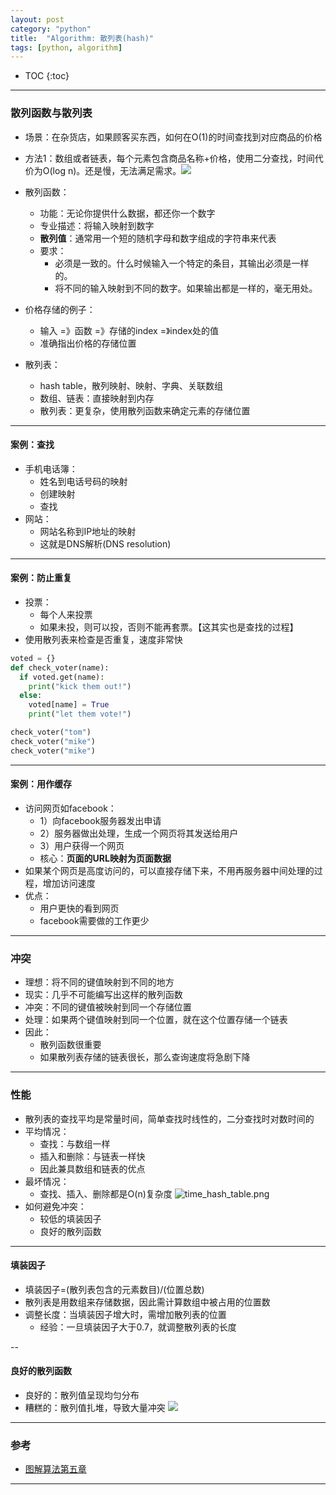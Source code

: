 ```yaml
---
layout: post
category: "python"
title:  "Algorithm: 散列表(hash)"
tags: [python, algorithm]
---
```


- TOC
{:toc}

---

### 散列函数与散列表

* 场景：在杂货店，如果顾客买东西，如何在O(1)的时间查找到对应商品的价格
* 方法1：数组或者链表，每个元素包含商品名称+价格，使用二分查找，时间代价为O(log n)。还是慢，无法满足需求。![](https://upload.wikimedia.org/wikipedia/commons/thumb/d/da/Hash_function.svg/660px-Hash_function.svg.png)

* 散列函数：
	* 功能：无论你提供什么数据，都还你一个数字
	* 专业描述：将输入映射到数字
	* **散列值**：通常用一个短的随机字母和数字组成的字符串来代表
	* 要求：
		* 必须是一致的。什么时候输入一个特定的条目，其输出必须是一样的。
		* 将不同的输入映射到不同的数字。如果输出都是一样的，毫无用处。
* 价格存储的例子：
	* 输入 =》函数 =》存储的index =》index处的值
	* 准确指出价格的存储位置

* 散列表：
	* hash table，散列映射、映射、字典、关联数组
	* 数组、链表：直接映射到内存
	* 散列表：更复杂，使用散列函数来确定元素的存储位置

---

#### 案例：查找

* 手机电话簿：
	* 姓名到电话号码的映射
	* 创建映射
	* 查找
* 网站：
	* 网站名称到IP地址的映射
	* 这就是DNS解析(DNS resolution)

---

#### 案例：防止重复

* 投票：
	* 每个人来投票
	* 如果未投，则可以投，否则不能再套票。【这其实也是查找的过程】
* 使用散列表来检查是否重复，速度非常快

```python
voted = {}
def check_voter(name):
  if voted.get(name):
    print("kick them out!")
  else:
    voted[name] = True
    print("let them vote!")

check_voter("tom")
check_voter("mike")
check_voter("mike")
```

---

#### 案例：用作缓存

* 访问网页如facebook：
	* 1）向facebook服务器发出申请
	* 2）服务器做出处理，生成一个网页将其发送给用户
	* 3）用户获得一个网页
	* 核心：**页面的URL映射为页面数据**
* 如果某个网页是高度访问的，可以直接存储下来，不用再服务器中间处理的过程，增加访问速度
* 优点：
	* 用户更快的看到网页
	* facebook需要做的工作更少

---

### 冲突

* 理想：将不同的键值映射到不同的地方
* 现实：几乎不可能编写出这样的散列函数
* 冲突：不同的键值被映射到同一个存储位置
* 处理：如果两个键值映射到同一个位置，就在这个位置存储一个链表
* 因此：
	* 散列函数很重要
	* 如果散列表存储的链表很长，那么查询速度将急剧下降

---

### 性能

* 散列表的查找平均是常量时间，简单查找时线性的，二分查找时对数时间的
* 平均情况：
	* 查找：与数组一样	
	* 插入和删除：与链表一样快
	* 因此兼具数组和链表的优点 
* 最坏情况：
	* 查找、插入、删除都是O(n)复杂度 ![time_hash_table.png](https://i.loli.net/2020/03/08/EUIH1rXzh9vgjbt.png)
* 如何避免冲突：
	* 较低的填装因子
	* 良好的散列函数

---

#### 填装因子

* 填装因子=(散列表包含的元素数目)/(位置总数)
* 散列表是用数组来存储数据，因此需计算数组中被占用的位置数
* 调整长度：当填装因子增大时，需增加散列表的位置
	* 经验：一旦填装因子大于0.7，就调整散列表的长度

--

#### 良好的散列函数

* 良好的：散列值呈现均匀分布
* 糟糕的：散列值扎堆，导致大量冲突 ![](http://img.qingtingip.com/crawler/article/2019415/4a041788548c8162e61b591dcb8dc72f)

---

### 参考

* [图解算法第五章]()

---
